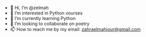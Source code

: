 - 👋 Hi, I’m @zelmah
- 👀 I’m interested in Python vourses
- 🌱 I’m currently learning Python 
- 💞️ I’m looking to collaborate on poetry
- 📫 How to reach me by my email: zahraelmahjour@gmail.com 

<!---
zelmah/zelmah is a ✨ special ✨ repository because its `README.md` (this file) appears on your GitHub profile.
You can click the Preview link to take a look at your changes.
--->
